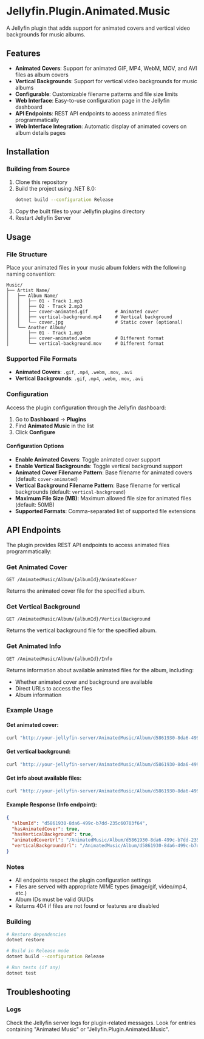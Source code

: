 # Jellyfin.Plugin.Animated.Music

A Jellyfin plugin that adds support for animated covers and vertical video backgrounds for music albums.

## Features

- **Animated Covers**: Support for animated GIF, MP4, WebM, MOV, and AVI files as album covers
- **Vertical Backgrounds**: Support for vertical video backgrounds for music albums
- **Configurable**: Customizable filename patterns and file size limits
- **Web Interface**: Easy-to-use configuration page in the Jellyfin dashboard
- **API Endpoints**: REST API endpoints to access animated files programmatically
- **Web Interface Integration**: Automatic display of animated covers on album details pages

## Installation

### Building from Source

1. Clone this repository
2. Build the project using .NET 8.0:
   ```bash
   dotnet build --configuration Release
   ```
3. Copy the built files to your Jellyfin plugins directory
4. Restart Jellyfin Server

## Usage

### File Structure

Place your animated files in your music album folders with the following naming convention:

```
Music/
├── Artist Name/
│   ├── Album Name/
│   │   ├── 01 - Track 1.mp3
│   │   ├── 02 - Track 2.mp3
│   │   ├── cover-animated.gif          # Animated cover
│   │   ├── vertical-background.mp4     # Vertical background
│   │   └── cover.jpg                   # Static cover (optional)
│   └── Another Album/
│       ├── 01 - Track 1.mp3
│       ├── cover-animated.webm         # Different format
│       └── vertical-background.mov     # Different format
```

### Supported File Formats

- **Animated Covers**: `.gif`, `.mp4`, `.webm`, `.mov`, `.avi`
- **Vertical Backgrounds**: `.gif`, `.mp4`, `.webm`, `.mov`, `.avi`

### Configuration

Access the plugin configuration through the Jellyfin dashboard:

1. Go to **Dashboard** → **Plugins**
2. Find **Animated Music** in the list
3. Click **Configure**

#### Configuration Options

- **Enable Animated Covers**: Toggle animated cover support
- **Enable Vertical Backgrounds**: Toggle vertical background support
- **Animated Cover Filename Pattern**: Base filename for animated covers (default: `cover-animated`)
- **Vertical Background Filename Pattern**: Base filename for vertical backgrounds (default: `vertical-background`)
- **Maximum File Size (MB)**: Maximum allowed file size for animated files (default: 50MB)
- **Supported Formats**: Comma-separated list of supported file extensions

## API Endpoints

The plugin provides REST API endpoints to access animated files programmatically:

### Get Animated Cover
```
GET /AnimatedMusic/Album/{albumId}/AnimatedCover
```
Returns the animated cover file for the specified album.

### Get Vertical Background
```
GET /AnimatedMusic/Album/{albumId}/VerticalBackground
```
Returns the vertical background file for the specified album.

### Get Animated Info
```
GET /AnimatedMusic/Album/{albumId}/Info
```
Returns information about available animated files for the album, including:
- Whether animated cover and background are available
- Direct URLs to access the files
- Album information

### Example Usage

#### Get animated cover:
```bash
curl "http://your-jellyfin-server/AnimatedMusic/Album/d5861930-8da6-499c-b7dd-235c60703f64/AnimatedCover"
```

#### Get vertical background:
```bash
curl "http://your-jellyfin-server/AnimatedMusic/Album/d5861930-8da6-499c-b7dd-235c60703f64/VerticalBackground"
```

#### Get info about available files:
```bash
curl "http://your-jellyfin-server/AnimatedMusic/Album/d5861930-8da6-499c-b7dd-235c60703f64/Info"
```

#### Example Response (Info endpoint):
```json
{
  "albumId": "d5861930-8da6-499c-b7dd-235c60703f64",
  "hasAnimatedCover": true,
  "hasVerticalBackground": true,
  "animatedCoverUrl": "/AnimatedMusic/Album/d5861930-8da6-499c-b7dd-235c60703f64/AnimatedCover",
  "verticalBackgroundUrl": "/AnimatedMusic/Album/d5861930-8da6-499c-b7dd-235c60703f64/VerticalBackground"
}
```

### Notes

- All endpoints respect the plugin configuration settings
- Files are served with appropriate MIME types (image/gif, video/mp4, etc.)
- Album IDs must be valid GUIDs
- Returns 404 if files are not found or features are disabled

### Building

```bash
# Restore dependencies
dotnet restore

# Build in Release mode
dotnet build --configuration Release

# Run tests (if any)
dotnet test
```

## Troubleshooting

### Logs

Check the Jellyfin server logs for plugin-related messages. Look for entries containing "Animated Music" or "Jellyfin.Plugin.Animated.Music".
